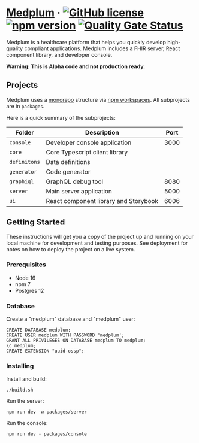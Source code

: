 # [Medplum](https://www.medplum.com) &middot; [![GitHub license](https://img.shields.io/badge/license-Apache-blue.svg)](https://github.com/medplum/medplum/blob/main/LICENSE.txt) [![npm version](https://img.shields.io/npm/v/medplum.svg?color=blue)](https://www.npmjs.com/package/medplum) [![Quality Gate Status](https://sonarcloud.io/api/project_badges/measure?project=medplum_medplum&metric=alert_status&token=207c95a43e7519809d6d336d8cc7837d3e057acf)](https://sonarcloud.io/dashboard?id=medplum_medplum)

Medplum is a healthcare platform that helps you quickly develop high-quality compliant applications.  Medplum includes a FHIR server, React component library, and developer console.

**Warning: This is Alpha code and not production ready.**

## Projects

Medplum uses a [monorepo](https://en.wikipedia.org/wiki/Monorepo) structure via [npm workspaces](https://docs.npmjs.com/cli/v7/using-npm/workspaces).  All subprojects are in `packages`.

Here is a quick summary of the subprojects:

| Folder        | Description                            | Port  |
| ------------- | -------------------------------------- | ----- |
| `console`     | Developer console application          | 3000  |
| `core`        | Core Typescript client library         |       |
| `definitons`  | Data definitions                       |       |
| `generator`   | Code generator                         |       |
| `graphiql`    | GraphQL debug tool                     | 8080  |
| `server`      | Main server application                | 5000  |
| `ui`          | React component library and Storybook  | 6006  |

## Getting Started

These instructions will get you a copy of the project up and running on your local machine for development and testing purposes. See deployment for notes on how to deploy the project on a live system.

### Prerequisites

* Node 16
* npm 7
* Postgres 12

### Database

Create a "medplum" database and "medplum" user:

```PLpgSQL
CREATE DATABASE medplum;
CREATE USER medplum WITH PASSWORD 'medplum';
GRANT ALL PRIVILEGES ON DATABASE medplum TO medplum;
\c medplum;
CREATE EXTENSION "uuid-ossp";
```

### Installing

Install and build:

```
./build.sh
```

Run the server:

```
npm run dev -w packages/server
```

Run the console:

```
npm run dev - packages/console
```
